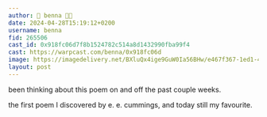 ```yaml
---
author: 🎀 benna 🎀🎩
date: 2024-04-28T15:19:12+0200
username: benna
fid: 265506
cast_id: 0x918fc06d7f8b1524782c514a8d1432990fba99f4
cast: https://warpcast.com/benna/0x918fc06d
image: https://imagedelivery.net/BXluQx4ige9GuW0Ia56BHw/e467f367-1ed1-4db3-5036-8b84ba11c600/original
layout: post
---
```

been thinking about this poem on and off the past couple weeks.  
  
the first poem I discovered by e. e. cummings, and today still my favourite.  

<img src='https://imagedelivery.net/BXluQx4ige9GuW0Ia56BHw/e467f367-1ed1-4db3-5036-8b84ba11c600/original' alt='' referrerpolicy='no-referrer'/>